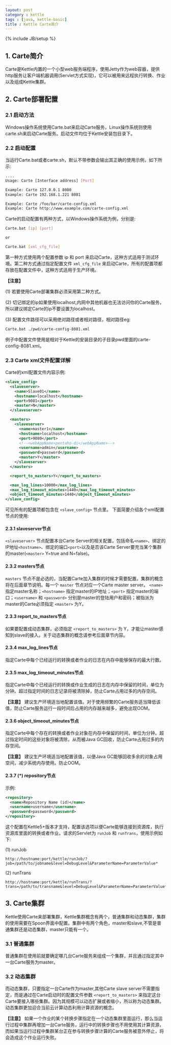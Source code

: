 ```yaml
---
layout: post
category : kettle
tags : [java, kettle-basic]
title : Kettle Carte简介
---
```

{% include JB/setup %}

## 1. Carte简介

Carte是Kettle内置的一个小型web服务端程序，使用Jetty作为web容器，提供http服务让客户端机器调用(Servlet方式实现)，它可以被用来远程执行转换、作业以及组成Kettle集群。

## 2. Carte部署配置

### 2.1 启动方法

Windows操作系统使用Carte.bat来启动Carte服务，Linux操作系统则使用carte.sh来启动Carte服务。启动文件均位于Kettle安装包目录下。

### 2.2 启动配置

当运行Carte.bat或者carte.sh，默认不带参数会输出其正确的使用示例，如下所示:

```bash
....
Usage: Carte [Interface address] [Port]

Example: Carte 127.0.0.1 8080
Example: Carte 192.168.1.221 8081

Example: Carte /foo/bar/carte-config.xml
Example: Carte http://www.example.com/carte-config.xml
```

Carte的启动配置有两种方式，以Windows操作系统为例，分别是:

```bash
Carte.bat [ip] [port]

or

Carte.bat [xml_cfg_file]
```

第一种方式使用两个配置参数 ip 和 port 来启动Carte，这种方式适用于测试环境。第二种方式通过指定配置文件 `xml_cfg_file` 来启动Carte，所有的配置项都存放在配置文件中，这种方式适用于生产环境。

**【注意】** 

(1) 若要使用Carte部署集群必须采用第二种方式。

(2) 切记绑定的ip如果使用localhost,内网中其他机器也无法访问你的Carte服务，所以建议绑定Carte的ip不要设置为localhost。

(3) 配置文件路径可以采用绝对路径或者相对路径，相对路径eg:

```bash
Carte.bat ./pwd/carte-config-8081.xml
```

例子中配置文件使用是相对于Kettle的安装目录的子目录pwd里面的carte-config-8081.xml。

### 2.3 Carte xml文件配置详解

Carte的xml配置文件内容示例:

```xml
<slave_config>
  <slaveserver>
    <name>Slave01</name>
    <hostname>localhost</hostname>
    <port>9081</port>
	<master>N</master>
  </slaveserver>

  <masters>
    <slaveserver>
      <name>master1</name>
      <hostname>localhost</hostname>
      <port>9080</port>
      <!--<webAppName>pentaho-di</webAppName>-->
      <username>admin</username>
      <password>password</password>
      <master>Y</master>
    </slaveserver>
  </masters>

  <report_to_masters>Y</report_to_masters>

  <max_log_lines>10000</max_log_lines>
  <max_log_timeout_minutes>1440</max_log_timeout_minutes>
  <object_timeout_minutes>1440</object_timeout_minutes>
</slave_config>
```

可见所有的配置项都包含在 `<slave_config>` 节点里。 下面简要介绍各个xml配置节点的使用:

#### 2.3.1 slaveserver节点

`<slaveserver>` 节点配置本台Carte Server的相关配置，包括命名`<name>`、绑定的IP地址`<hostname>`、绑定的端口`<port>`以及是否该Carte Server要充当某个集群的master(`<master>` Y=true and N=false)。

#### 2.3.2 masters节点

`masters` 节点不是必选的，当配置Carte加入集群的时候才需要配置。集群的概念将在后面章节说明。每一个 `master` 节点对应一个Carte master server。 `<name>` 指定master名称；`<hostname>` 指定master的IP地址；`<port>` 指定master的端口；`<username>` 和 `<password>` 分别是master的登陆用户和密码；被指派为master的Carte必须指定 `<master>` 为Y。

#### 2.3.3 report\_to\_masters节点

如果要配置成动态集群，必须指定 `<report_to_masters>` 为 Y，才能让master感知到slave的接入。关于动态集群的概念请参考后面章节内容。

#### 2.3.4 max\_log\_lines节点

指定Carte中每个已经运行的转换或者作业的日志在内存中能够保存的最大行数。

#### 2.3.5 max\_log\_timeout\_minutes节点

指定Carte中每个已经运行的转换或作业生成的日志在内存中保留的时间，单位为分钟。超过指定时间的日志记录将被清除掉，防止Carte占用过多的内存空间。

**【注意】** 建议生产环境适当地配置该值。对于使用频繁的Carte服务适当降低该值，防止Carte服务运行一段时间后占用的内存越来越多，避免出现OOM。

#### 2.3.6 object\_timeout\_minutes节点

指定Carte中每个存在的转换或者作业对象在内存中保留的时间，单位为分钟。超过指定时间的这些对象将被清除，从而被Java GC回收，防止Carte占用过多的内存空间。

**【注意】** 建议生产环境适当地配置该值，以便Java GC能够回收多余的对象占用空间，减少系统内存使用。防止OOM。

#### 2.3.7 (*) repository节点

示例:

```xml
<repository>
  <name>Repository Name (id)</name>
  <username>username</username>
  <password>password</password>
</repository>
```

这个配置在Kettle5+版本才支持，配置该选项以便Carte能够连接到资源库，执行资源库里面的转换或者作业。请求的Servlet为 `runJob` 和 `runTrans`，使用示例如下:

(1) runJob

	http://hostname:port/kettle/runJob/?job=/path/to/jobname&level=DebugLevel&ParameterName=ParameterValue*

(2) runTrans

	http://hostname:port/kettle/runTrans/?trans=/path/to/transname&level=DebugLevel&ParameterName=ParameterValue*


## 3. Carte集群

Kettle使用Carte来部署集群，Kettle集群概念有两个，普通集群和动态集群，集群的使用需要在Spoon界面中配置。集群中有两个角色，master和slave,不管是普通集群还是动态集群，master只能有一个。

### 3.1 普通集群

普通集群在使用前就要确定哪几台Carte服务来组成一个集群，并且通过指定其中一台Carte服务为master。

### 3.2 动态集群

而动态集群，只要指定一台Carte作为master,其他Carte slave server不需要指定，而是通过在Carte启动时的配置文件参数 `<report_to_masters>` 来指定这台Carte要接入哪些集群。因为其规模可以动态扩展或者缩小，所以称为动态集群。动态集群更加迎合当前云计算动态利用计算资源的概念。

**【注意】** 如果一个作业的某个转换步骤指定在一个动态集群里面运行，那么当运行过程中集群再增加一台Carte服务，运行中的转换步骤也不用使用其计算资源，而如果当运行过程中集群某台正在参与转换步骤计算的Carte服务被意外停止，将会造成这个作业运行失败。


